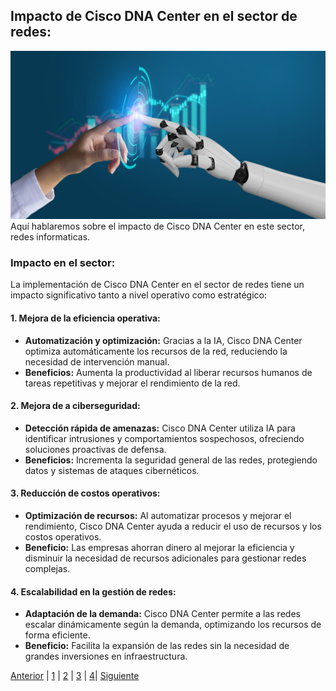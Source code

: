## Impacto de Cisco DNA Center en el sector de redes:
![alt text](../../Imagenes/inteligencia-artificial-redes-sociales.jpg)
Aquí hablaremos sobre el impacto de Cisco DNA Center en este sector, redes informaticas.

### Impacto en el sector:
La implementación de Cisco DNA Center en el sector de redes tiene un impacto significativo tanto a nivel operativo como estratégico:

#### 1. Mejora de la eficiencia operativa:
- **Automatización y optimización:**  Gracias a la IA, Cisco DNA Center optimiza automáticamente los recursos de la red, reduciendo la necesidad de intervención manual.
- **Beneficios:** Aumenta la productividad al liberar recursos humanos de tareas repetitivas y mejorar el rendimiento de la red.

#### 2. Mejora de a ciberseguridad:
- **Detección rápida de amenazas:** Cisco DNA Center utiliza IA para identificar intrusiones y comportamientos sospechosos, ofreciendo soluciones proactivas de defensa.
- **Beneficios:** Incrementa la seguridad general de las redes, protegiendo datos y sistemas de ataques cibernéticos.

#### 3. Reducción de costos operativos:
- **Optimización de recursos:** Al automatizar procesos y mejorar el rendimiento, Cisco DNA Center ayuda a reducir el uso de recursos y los costos operativos.
- **Beneficio:** Las empresas ahorran dinero al mejorar la eficiencia y disminuir la necesidad de recursos adicionales para gestionar redes complejas.

#### 4. Escalabilidad en la gestión de redes:
- **Adaptación de la demanda:** Cisco DNA Center permite a las redes escalar dinámicamente según la demanda, optimizando los recursos de forma eficiente.
- **Beneficio:** Facilita la expansión de las redes sin la necesidad de grandes inversiones en infraestructura.


[Anterior](./impactoAmbiental3.md) | [1](./aplicacionesIA3.md) | [2](./impactoAmbiental3.md) | [3](./impactoSector3.md) | [4](./minimizar3.md)| [Siguiente](./minimizar3.md)
